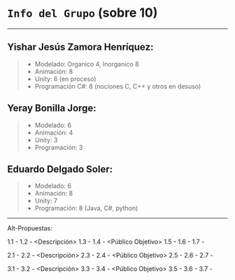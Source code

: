 # `Info del Grupo` (sobre 10)

---
## **Yishar Jesús Zamora Henríquez**:
>* Modelado: Organico 4, Inorganico 8
>* Animación: 8
>* Unity: 6 (en proceso)
>* Programación C#: 8 (nociones C, C++ y otros en desuso)

## **Yeray Bonilla Jorge**:
>* Modelado: 6
>* Animación: 4
>* Unity: 3
>* Programación: 3

## **Eduardo Delgado Soler**:
>* Modelado: 6
>* Animación: 8
>* Unity: 7
>* Programación: 8 (Java, C#, python)

---

Alt-Propuestas:

1.1 - <Nombre>
1.2 - <Descripción>
1.3 - <Objetivos>
1.4 - <Público Objetivo>
1.5 - <Competencia>
1.6 - <Recursos>
1.7 - <Tiempos>

2.1 - <Nombre>
2.2 - <Descripción>
2.3 - <Objetivos>
2.4 - <Público Objetivo>
2.5 - <Competencia>
2.6 - <Recursos>
2.7 - <Tiempos>

3.1 - <Nombre>
3.2 - <Descripción>
3.3 - <Objetivos>
3.4 - <Público Objetivo>
3.5 - <Competencia>
3.6 - <Recursos>
3.7 - <Tiempos>
